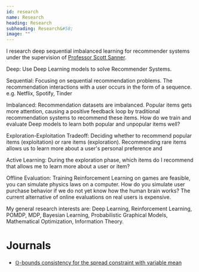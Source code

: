 ```yaml
---
id: research
name: Research
heading: Research
subheading: Research&#58;
image: ""
---
```


I research deep sequential imbalanced learning for recommender systems  under the supervision of [Professor Scott Sanner](http://d3m.mie.utoronto.ca/members/ssanner/).

Deep:
    Use Deep Learning models to solve Recommender Systems.

Sequential:
    Focusing on sequential recommendation problems.
    The recommendation interactions with a user occurs in the form of a sequence.
    e.g. Netflix, Spotify, Tinder

Imbalanced:
    Recommendation datasets are imbalanced.
    Popular items gets more attention, causing a positive feedback loop by traditional recommendation systems
    to recommend these items. How do we train and evaluate Deep models to learn both popular and unpopular items
    well? 

Exploration-Exploitation Tradeoff:
    Deciding whether to recommend popular items (exploitation) or rare items (exploration).
    Recommending rare items allows us to learn more about a user's personal preference and 

Active Learning:
    During the exploration phase, which items do I recommend
    that allows me to learn more about a user or item?

Offline Evaluation: 
    Training Reinforcement Learning on games are feasible, you can simulate physics laws on a computer.
    How do you simulate user purchase behavior if we do not yet know how the human brain works?
    The current alternative of online evaluations on real users is expensive.

My general research interests are: 
Deep Learning, Reinforcement Learning, POMDP, MDP, Bayesian Learning, Probabilistic Graphical Models, Mathematical Optimization, Information Theory.

# Journals

* [ℚ-bounds consistency for the spread constraint with variable mean](https://link.springer.com/article/10.1007/s10601-016-9238-x)
